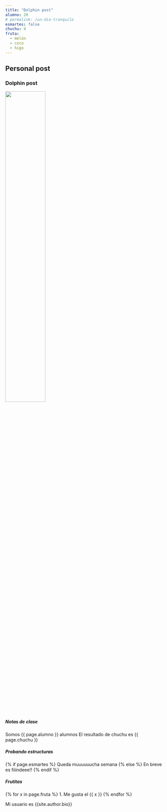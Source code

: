 ```yaml
---
title: "Dolphin post"
alumno: 20
# permalink: /un-dia-tranquilo
esmartes: false
chuchu: 4
fruta:
  - melón
  - coco
  - higo
---
```

## Personal post 	

### Dolphin post
<img 
src="https://cumbrepuebloscop20.org/wp-content/uploads/2018/09/delfin.jpg"  
width="50%" 
/>

<h5>Notas de clase</h5>
Somos {{ page.alumno }} alumnos   
El resultado de chuchu es {{ page.chuchu }} 

<h5>Probando estructuras</h5>

{% if page.esmartes %}
Queda muuuuuucha semana
{% else %}
En breve es fiiindeee!!
{% endif %}

<h5>Frutitas</h5>
{% for x in page.fruta %}
1. Me gusta el {{ x }}
{% endfor %} 

Mi usuario es {{site.author.bio}}


